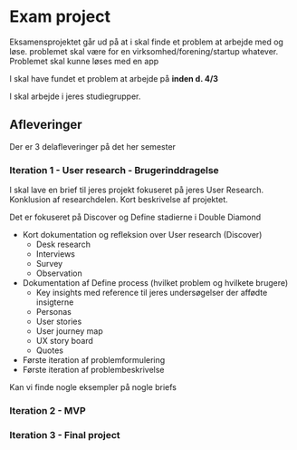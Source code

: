 # Exam project

Eksamensprojektet går ud på at i skal finde et problem at arbejde med og løse. problemet skal være for en virksomhed/forening/startup whatever. Problemet skal kunne løses med en app

I skal have fundet et problem at arbejde på **inden d. 4/3**



I skal arbejde i jeres studiegrupper. 



## Afleveringer

Der er 3 delafleveringer på det her semester



### Iteration 1 - User research - Brugerinddragelse



I skal lave en brief til jeres projekt fokuseret på jeres User Research. Konklusion af researchdelen. Kort beskrivelse af projektet.



Det er fokuseret på Discover og Define stadierne i Double Diamond



- Kort dokumentation og refleksion over User research (Discover)
  - Desk research
  - Interviews
  - Survey
  - Observation
- Dokumentation af Define process (hvilket problem og hvilkete brugere)
  - Key insights med reference til jeres undersøgelser der affødte insigterne
  - Personas
  - User stories
  - User journey map
  - UX story board
  - Quotes
- Første iteration af problemformulering
- Første iteration af problembeskrivelse



Kan vi finde nogle eksempler på nogle briefs



### Iteration 2 - MVP





### Iteration 3 - Final project





